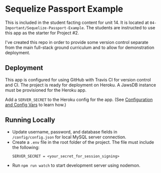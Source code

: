 # Sequelize Passport Example

This is included in the student facting content for unit 14. It is located at `04-Important/Sequelize-Passport-Example`. The students are instructed to use this app as the starter for Project #2.

I've created this repo in order to provide some version control separate from the main full-stack ground curriculum and to allow for demonstration deployment.

## Deployment

This app is configured for using GitHub with Travis CI for version control and CI. The project is ready for deployment on Heroku. A JawsDB instance must be provisioned for the Heroku app.

Add a `SERVER_SECRET` to the Heroku config for the app. (See [Configuration and Config Vars](https://devcenter.heroku.com/articles/config-vars) to learn how.)

## Running Locally

- Update username, password, and database fields in `/config/config.json` for local MySQL server connection.
- Create a `.env` file in the root folder of the project. The file must include the following:
  ```
  SERVER_SECRET = <your_secret_for_session_signing>
  ```
- Run `npm run watch` to start development server using nodemon.
